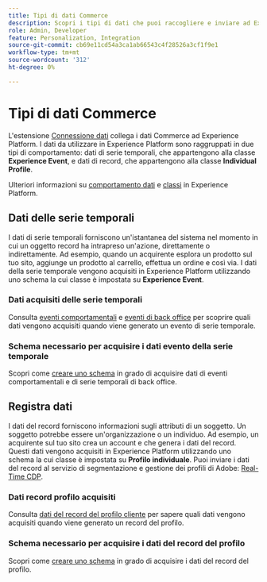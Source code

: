 ```yaml
---
title: Tipi di dati Commerce
description: Scopri i tipi di dati che puoi raccogliere e inviare ad Experience Platform.
role: Admin, Developer
feature: Personalization, Integration
source-git-commit: cb69e11cd54a3ca1ab66543c4f28526a3cf1f9e1
workflow-type: tm+mt
source-wordcount: '312'
ht-degree: 0%

---
```


# Tipi di dati Commerce

L&#39;estensione [Connessione dati](overview.md) collega i dati Commerce ad Experience Platform. I dati da utilizzare in Experience Platform sono raggruppati in due tipi di comportamento: dati di serie temporali, che appartengono alla classe **Experience Event**, e dati di record, che appartengono alla classe **Individual Profile**.

Ulteriori informazioni su [comportamento dati](https://experienceleague.adobe.com/docs/experience-platform/xdm/schema/composition.html#data-behaviors) e [classi](https://experienceleague.adobe.com/docs/experience-platform/xdm/schema/composition.html#class) in Experience Platform.

## Dati delle serie temporali

I dati di serie temporali forniscono un&#39;istantanea del sistema nel momento in cui un oggetto record ha intrapreso un&#39;azione, direttamente o indirettamente. Ad esempio, quando un acquirente esplora un prodotto sul tuo sito, aggiunge un prodotto al carrello, effettua un ordine e così via. I dati della serie temporale vengono acquisiti in Experience Platform utilizzando uno schema la cui classe è impostata su **Experience Event**.

### Dati acquisiti delle serie temporali

Consulta [eventi comportamentali](events.md) e [eventi di back office](events-backoffice.md) per scoprire quali dati vengono acquisiti quando viene generato un evento di serie temporale.

### Schema necessario per acquisire i dati evento della serie temporale

Scopri come [creare uno schema](update-xdm.md) in grado di acquisire dati di eventi comportamentali e di serie temporali di back office.

## Registra dati

I dati del record forniscono informazioni sugli attributi di un soggetto. Un soggetto potrebbe essere un&#39;organizzazione o un individuo. Ad esempio, un acquirente sul tuo sito crea un account e che genera i dati del record. Questi dati vengono acquisiti in Experience Platform utilizzando uno schema la cui classe è impostata su **Profilo individuale**. Puoi inviare i dati del record al servizio di segmentazione e gestione dei profili di Adobe: [Real-Time CDP](https://experienceleague.adobe.com/docs/experience-platform/rtcdp/intro/rtcdp-intro/overview.html?lang=it).

### Dati record profilo acquisiti

Consulta [dati del record del profilo cliente](events-profilerecord.md) per sapere quali dati vengono acquisiti quando viene generato un record del profilo.

### Schema necessario per acquisire i dati del record del profilo

Scopri come [creare uno schema](profile-data.md) in grado di acquisire i dati del record del profilo.
